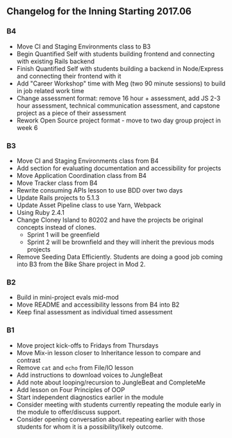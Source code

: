 ## Changelog for the Inning Starting 2017.06

### B4

* Move CI and Staging Environments class to B3
* Begin Quantified Self with students building frontend and connecting with existing Rails backend
* Finish Quantified Self with students building a backend in Node/Express and connecting their frontend with it
* Add "Career Workshop" time with Meg (two 90 minute sessions) to build in job related work time
* Change assessment format: remove 16 hour + assessment, add JS 2-3 hour assessment, technical communication assessment, and capstone project as a piece of their assessment
* Rework Open Source project format - move to two day group project in week 6

### B3

* Move CI and Staging Environments class from B4
* Add section for evaluating documentation and accessibility for projects
* Move Application Coordination class from B4
* Move Tracker class from B4
* Rewrite consuming APIs lesson to use BDD over two days
* Update Rails projects to 5.1.3
* Update Asset Pipeline class to use Yarn, Webpack
* Using Ruby 2.4.1
* Change Cloney Island to 80202 and have the projects be original concepts instead of clones.
  * Sprint 1 will be greenfield
  * Sprint 2 will be brownfield and they will inherit the previous mods projects
* Remove Seeding Data Efficiently. Students are doing a good job coming into B3 from the Bike Share project in Mod 2.

### B2

* Build in mini-project evals mid-mod
* Move README and accessibility lessons from B4 into B2
* Keep final assessment as individual timed assessment

### B1

- Move project kick-offs to Fridays from Thursdays
- Move Mix-in lesson closer to Inheritance lesson to compare and contrast
- Remove `cat` and `echo` from File/IO lesson
- Add instructions to download voices to JungleBeat
- Add note about looping/recursion to JungleBeat and CompleteMe
- Add lesson on Four Principles of OOP
- Start independent diagnostics earlier in the module
- Consider meeting with students currently repeating the module early in the module to offer/discuss support.
- Consider opening conversation about repeating earlier with those students for whom it is a possibility/likely outcome.

